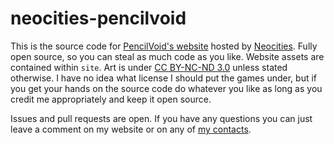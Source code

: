 # neocities-pencilvoid
This is the source code for [PencilVoid's website](https://pencilvoid.neocities.org/) hosted by [Neocities](https://neocities.org). Fully open source, so you can steal as much code as you like. Website assets are contained within `site`. Art is under [CC BY-NC-ND 3.0](https://creativecommons.org/licenses/by-nc-nd/3.0/) unless stated otherwise. I have no idea what license I should put the games under, but if you get your hands on the source code do whatever you like as long as you credit me appropriately and keep it open source.

Issues and pull requests are open. If you have any questions you can just leave a comment on my website or on any of [my contacts](https://pencilvoid.neocities.org/aboutme/#otherplaces).
